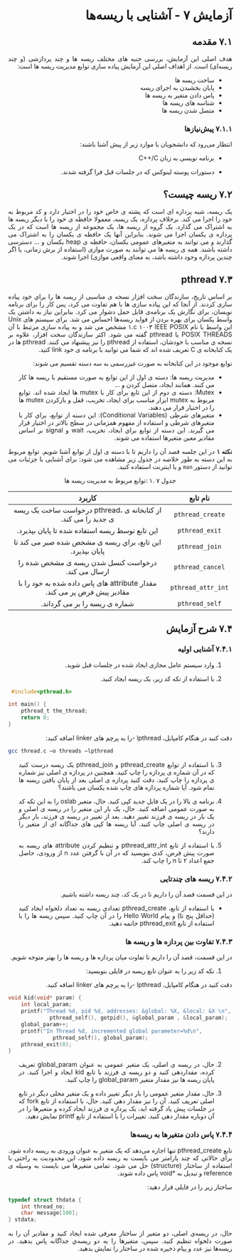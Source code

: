 <div dir="rtl" align='justify'>
   
# آزمایش ٧ - آشنایی با ریسه‌ها

## ۷.۱ مقدمه

هدف اصلی این آزمایش، بررسی جنبه های مختلف ریسه ها و چند پردازشی (و چند ریسه‌ای) است. از اهداف اصلی این آزمایش پیاده سازی توابع مدیریت ریسه ها است:

* ساخت ریسه ها
* پایان بخشیدن به اجرای ریسه
* پاس دادن متغير به ریسه ها
* شناسه های ریسه ها
* متصل شدن ریسه ها

### ۷.۱.۱ پیش‌نیازها

انتظار می‌رود که دانشجویان با موارد زیر از پیش آشنا باشند:

* برنامه نویسی به زبان C++/C

* دستورات پوسته لینوکس که در جلسات قبل فرا گرفته شدند.

## ۷.۲ ریسه چیست؟

یک ریسه، شبه پردازه ای است که پشته ی خاص خود را در اختيار دارد و کد مربوط به خود را اجرا می کند. برخلاف پردازه، یک ریسه، معمولا حافظه ی خود را با دیگر ریسه ها به اشتراک می گذارد. یک گروه از ریسه ها، یک مجموعه از ریسه ها است که در یک پردازه ی یکسان اجرا می شوند. بنابراین آنها یک حافظه ی یکسان را به اشتراک می گذارند و می توانند به متغیرهای عمومی یکسان، حافظه ی heap یکسان و ... دسترسی داشته باشند. همه ی ریسه ها می توانند به صورت موازی (استفاده از برش زمانی، یا اگر چندین پردازه وجود داشته باشد، به معنای واقعی موازی) اجرا شوند.

## ۷.۳ pthread

بر اساس تاریخ، سازندگان سخت افزار نسخه ی مناسبی از ریسه ها را براي خود پیاده سازی کردند. از آنجا که این پياده سازی ها با هم تفاوت می کرد، پس کار را برای برنامه نویسان، برای نگارش یک برنامه‌ی قابل حمل دشوار می کرد. بنابراین نياز به داشتن یک واسط یکسان برای بهره بردن از فواید ریسه‌ها احساس می شد. برای سيستم های Unix این واسط با نام IEEE POSIX ١٠٠٣ c.١ مشخص می شد و به پياده سازی مرتبط با آن POSIX THREADS یا pthread گفته می شود. اکثر سازندگان سخت افزار، علاوه بر نسخه ی مناسب با خودشان، استفاده از pthread را نيز پيشنهاد می کنند. pthread ها در یک کتابخانه ی C تعریف شده اند که شما می توانيد با برنامه ی خود link کنيد.

توابع موجود در این کتابخانه به صورت غیررسمی به سه دسته تقسيم می شوند:
*  مدیریت ریسه ها: دسته ی اول از این توابع به صورت مستقيم با ریسه ها کار می کنند. همانند ایجاد، متصل کردن و …
* Mutex: دسته ی دوم از این تابع برای کار با mutex ها ایجاد شده اند. توابع مربوط به mutex ابزار مناسب برای ایجاد، تخریب، قفل و بازکردن mutex ها را در اختيار قرار می دهند.
* متغیرهای شرطی (Conditional Variables): این دسته از توابع، براي کار با متغیرهای شرطی و استفاده از مفهوم همزمانی در سطح بالاتر در اختیار قرار می گیرند. این دسته از توابع براي ایجاد، تخریب، wait و signal بر اساس مقادیر معين متغيرها استفاده می شوند.

**نکته ۱**   در این جلسه قصد آن را داریم تا با دسته ی اول از توابع آشنا شویم. توابع مربوط به این دسته به طور خلاصه در جدول زیر مشاهده می شود: برای آشنایی با جزئيات می توانيد از دستور `man` و یا اینترنت استفاده کنيد.

  
<div align='center'>
  
  جدول ٧ .١ :توابع مربوط به مدیریت ریسه ها
  
| **نام تابع**                                                              |   **کاربرد**   |
|:-----------------------------------------------------------------------:|:----------------:|
| `pthread_create`   | از کتابخانه ی ،pthread درخواست ساخت یک ریسه ی جدید را می کند.           |
| `pthread_exit`     |  این تابع توسط ریسه استفاده شده تا پایان بپذیرد.                        |
| `pthread_join`     | این تابع، براي ریسه ی مشخص شده صبر می کند تا پایان بپذیرد.              |
| `pthread_cancel`   |  درخواست کنسل شدن ریسه ی مشخص شده را ارسال می کند.                      |
| `pthread_attr_int` |  مقدار attribute های پاس داده شده به خود را با مقادیر پیش فرض پر می کند. |
| `pthread_self`     |  شماره ی ریسه را بر می گرداند.                                          |
</div>


## ۷.۴ شرح آزمایش

### ۷.۴.۱ آشنایی اولیه

1. وارد سيستم عامل مجازی ایجاد شده در جلسات قبل شوید.

1. با استفاده از تکه کد زیر، یک ریسه ایجاد کنید.

<div dir="ltr">

```c
 #include<pthread.h>

int main() {
	pthread_t the_thread; 
	return 0;
}
```
</div>
دقت کنيد در هنگام کامپایل، lpthread -را به پرچم های linker اضافه كنيد:

<div dir="ltr">

```bash
gcc thread.c –o threads –lpthread
```
</div>

3. با استفاده از توابع pthread_create و pthread_join یک ریسه درست کنيد که در آن شماره ی پردازه را چاپ كنيد. همچنين در پردازه ی اصلی نيز شماره ی پردازه را چاپ كنيد. دقت کنيد پردازه ی اصلی بعد از پایان یافتن ریسه ها تمام شود. آیا شماره پردازه های چاپ شده یکسان می باشند؟

4. برنامه ی بالا را در یک فایل جدید کپی کنید. حال، متغير oslab را به این تکه کد به صورت عمومی اضافه كنيد. حال، یک بار این متغير را در ریسه ی اصلی و یک بار در ریسه ی فرزند تغيير دهيد. بعد از تغيير در ریسه ی فرزند، بار دیگر در ریسه ی اصلی چاپ كنيد. آیا ریسه ها کپی های جداگانه ای از متغير را دارند؟

5. با استفاده از تابع pthread_attr_int و تنظيم کردن attribute های ریسه به صورت پيش فرض، کدی بنویسید که در آن با گرفتن عدد n از ورودی، حاصل جمع اعداد ٢ تا n را چاپ کند.

### ۷.۴.۲ ريسه های چندتایی

در این قسمت قصد آن را داریم تا در یک کد، چند ریسه داشته باشيم.
* با استفاده از تابع، pthread_create تعدادي ریسه به تعداد دلخواه ایجاد کنيد (حداقل پنج تا) و پيام Hello World را در آن چاپ کنيد. سپس ریسه ها را با استفاده از تابع pthread_exit خاتمه دهيد. 

### ۷.۴.۳ تفاوت بين پردازه ها و ريسه ها

در این قسمت، قصد آن را داریم تا تفاوت ميان پردازه ها و ریسه ها را بهتر متوجه شویم.

1. تکه کد زیر را به عنوان تابع ریسه در فایلی بنویسید:

دقت کنيد در هنگام کامپایل، lpthread -را به پرچم های linker اضافه كنيد.

<div dir="ltr">

```c
void kid(void* param) {
	int local_param;
	printf("Thread %d, pid %d, addresses: &global: %X, &local: &X \n", 
	         pthread_self(), getpid(), &global_param , &local_param);
	global_param++;
	printf("In Thread %d, incremented global parameter=%d\n", 
	          pthread_self(), global_param);
	pthread_exit(0);
}
```
</div>

2. حال، در ریسه ی اصلی، یک متغیر عمومی به عنوان global_param تعریف کرده، مقداردهی کنيد و دو ریسه ی فرزند با تابع kid ایجاد و اجرا کنيد. در پایان ریسه ها نيز مقدار متغير global_param را چاپ كنيد.

3. حال، مقدار متغير عمومی را بار دیگر تغيير داده و یک متغير محلی دیگر در تابع اصلی تعریف کنید. آن را نيز مقدار دهی کنید. حال، با استفاده از تابع fork که در جلسات پيش یاد گرفته اید، یک پردازه ی فرزند ایجاد کرده و متغيرها را در آن دوباره مقدار دهی کنيد. تغييرات را با استفاده از تابع printf نمایش دهيد.

### ۷.۴.۴ پاس دادن متغیرها به ريسه‌ها
تابع pthread_create تنها اجازه می‌دهد که یک متغیر به عنوان ورودی به ریسه داده شود. براي حالاتی که چند پارامتر می بایست به ریسه داده شود، این محدودیت به راحتی با استفاده از ساختار (structure) حل می شود. تمامی متغيرها می بایست به وسيله ی reference و تبدیل به *void پاس داده شوند.

 ساختار زیر را در فایلی قرار دهيد:
<div dir="ltr">

```c
typedef struct thdata {
	int thread_no;
	char message[100];
} stdata;
```
</div>

حال، در ریسه‌ي اصلی، دو متغير از ساختار معرفی شده ایجاد کنید و مقادیر آن را به صورت دلخواه تنظيم کنيد. سپس، متغيرها را به دو ریسه‌ي جداگانه پاس بدهيد. در ریسه‌ها نيز عدد و پيام ذخيره شده در ساختار را نمایش بدهيد.

